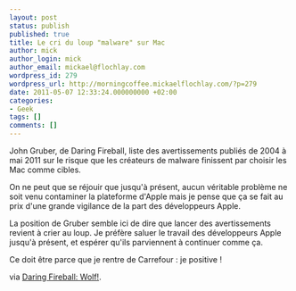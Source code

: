 ```yaml
---
layout: post
status: publish
published: true
title: Le cri du loup "malware" sur Mac
author: mick
author_login: mick
author_email: mickael@flochlay.com
wordpress_id: 279
wordpress_url: http://morningcoffee.mickaelflochlay.com/?p=279
date: 2011-05-07 12:33:24.000000000 +02:00
categories:
- Geek
tags: []
comments: []
---
```

John Gruber, de Daring Fireball, liste des avertissements publiés de 2004 à mai 2011 sur le risque que les créateurs de malware finissent par choisir les Mac comme cibles.

On ne peut que se réjouir que jusqu'à présent, aucun véritable problème ne soit venu contaminer la plateforme d'Apple mais je pense que ça se fait au prix d'une grande vigilance de la part des développeurs Apple.

La position de Gruber semble ici de dire que lancer des avertissements revient à crier au loup. Je préfère saluer le travail des développeurs Apple jusqu'à présent, et espérer qu'ils parviennent à continuer comme ça.

Ce doit être parce que je rentre de Carrefour : je positive !

via <a href="http://daringfireball.net/2011/05/wolf">Daring Fireball: Wolf!</a>.
